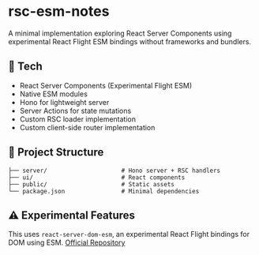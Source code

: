 # rsc-esm-notes

A minimal implementation exploring React Server Components using experimental React Flight ESM bindings without frameworks and bundlers.

## 🔧 Tech

- React Server Components (Experimental Flight ESM)
- Native ESM modules
- Hono for lightweight server
- Server Actions for state mutations
- Custom RSC loader implementation
- Custom client-side router implementation

## 📁 Project Structure

```
├── server/                     # Hono server + RSC handlers
├── ui/                         # React components
├── public/                     # Static assets
└── package.json                # Minimal dependencies
```

## ⚠️ Experimental Features

This uses `react-server-dom-esm`, an experimental React Flight bindings for DOM using ESM.
[Official Repository](https://github.com/facebook/react/tree/main/packages/react-server-dom-esm)
